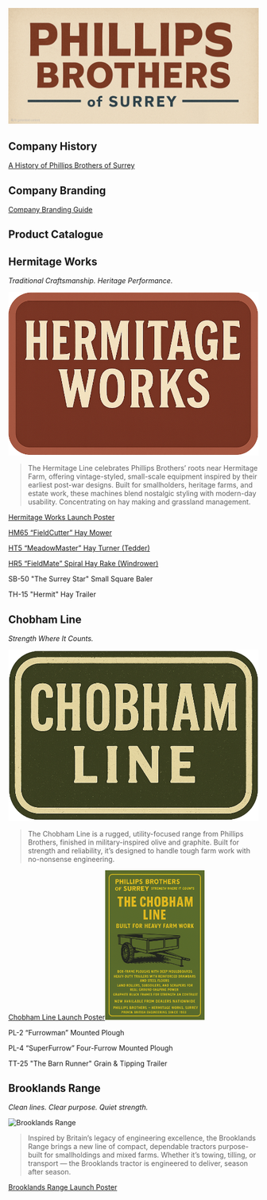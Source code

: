 ![Phillips Brothers of Surrey](Img/Phillips_Brothers_Title.png)

## Company History

[A History of Phillips Brothers of Surrey](History.md)

## Company Branding

[Company Branding Guide](/data/Branding.md)

## Product Catalogue

## Hermitage Works

*Traditional Craftsmanship. Heritage Performance.*

![Hermitage Works](Img/Hermitage-works-logo.png)
> The Hermitage Line celebrates Phillips Brothers’ roots near Hermitage Farm, offering vintage-styled, small-scale equipment inspired by their earliest post-war designs.
> Built for smallholders, heritage farms, and estate work, these machines blend nostalgic styling with modern-day usability.
> Concentrating on hay making and grassland management.

[Hermitage Works Launch Poster](Hermitage/LaunchPoster-HermitageWorks.png)

[HM65 “FieldCutter” Hay Mower](Hermitage/HM65-FieldCutter-HayMower.md)

[HT5 “MeadowMaster” Hay Turner (Tedder)](Hermitage/HT5-MeadowMaster-HayTurner.md)

[HR5 “FieldMate” Spiral Hay Rake (Windrower)](Hermitage/HR5-FieldMate-SpiralHayRake.md)

SB-50 "The Surrey Star" Small Square Baler

TH-15 "Hermit" Hay Trailer

## Chobham Line 

*Strength Where It Counts.*

![Chobham Line](Img/Chobham-Line.png)
> The Chobham Line is a rugged, utility-focused range from Phillips Brothers, finished in military-inspired olive and graphite.
> Built for strength and reliability, it’s designed to handle tough farm work with no-nonsense engineering.

[Chobham Line Launch Poster<img src="ChobhamLine/Img/LaunchPoster-ChobhamLine.png" width="200" />](ChobhamLine/Img/LaunchPoster-ChobhamLine.png)

PL-2 “Furrowman” Mounted Plough

PL-4 “SuperFurrow” Four-Furrow Mounted Plough

TT-25 "The Barn Runner" Grain & Tipping Trailer

## Brooklands Range

*Clean lines. Clear purpose. Quiet strength.*

![Brooklands Range](Img/Logo-BrooklandsRange.png)

> Inspired by Britain’s legacy of engineering excellence, the Brooklands Range brings a new line of compact, dependable tractors purpose-built for smallholdings and mixed farms.
> Whether it’s towing, tilling, or transport — the Brooklands tractor is engineered to deliver, season after season.

[Brooklands Range Launch Poster](BrooklandsRange/LaunchPoster-BrooklandsRange.png)
